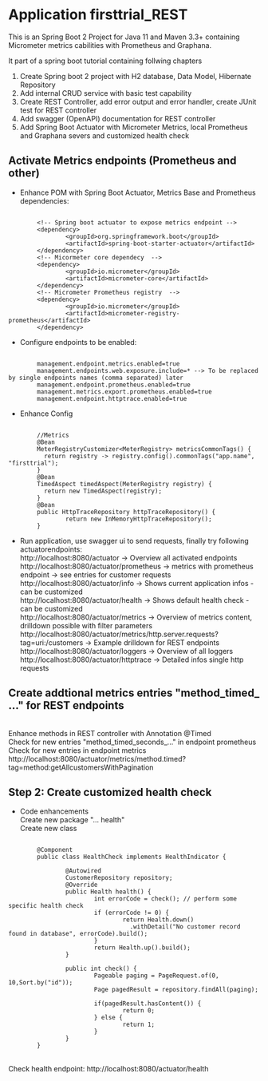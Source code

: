 # Application firsttrial_REST

This is an Spring Boot 2 Project for Java 11 and Maven 3.3+ containing Micrometer metrics cabilities with Prometheus and Graphana.

It part of a spring boot tutorial containing follwing chapters
1. Create Spring boot 2 project with H2 database, Data Model, Hibernate Repository
2. Add internal CRUD service with basic test capability
3. Create REST Controller, add error output and error handler, create JUnit test for REST controller
4. Add swagger (OpenAPI) documentation for REST controller
5. Add Spring Boot Actuator with Micrometer Metrics, local Prometheus and Graphana severs and customized health check

## Activate Metrics endpoints (Prometheus and other)
* Enhance POM with Spring Boot Actuator, Metrics Base and Prometheus dependencies:
<pre><code>
        &lt;!-- Spring boot actuator to expose metrics endpoint --&gt;
        &lt;dependency&gt;
                &lt;groupId&gt;org.springframework.boot&lt;/groupId&gt;
                &lt;artifactId&gt;spring-boot-starter-actuator&lt;/artifactId&gt;
        &lt;/dependency&gt;
        &lt;!-- Micormeter core dependecy  --&gt;
        &lt;dependency&gt;
                &lt;groupId&gt;io.micrometer&lt;/groupId&gt;
                &lt;artifactId&gt;micrometer-core&lt;/artifactId&gt;
        &lt;/dependency&gt;
        &lt;!-- Micrometer Prometheus registry  --&gt;
        &lt;dependency&gt;
                &lt;groupId&gt;io.micrometer&lt;/groupId&gt;
                &lt;artifactId&gt;micrometer-registry-prometheus&lt;/artifactId&gt;
        &lt;/dependency&gt;
</pre></code>		
		
* Configure endpoints to be enabled:
<pre><code>
        management.endpoint.metrics.enabled=true
        management.endpoints.web.exposure.include=* --> To be replaced by single endpoints names (comma separated) later
        management.endpoint.prometheus.enabled=true
        management.metrics.export.prometheus.enabled=true
        management.endpoint.httptrace.enabled=true
</pre></code>

* Enhance Config
<pre><code>
        //Metrics
        @Bean
        MeterRegistryCustomizer&lt;MeterRegistry&gt; metricsCommonTags() {
          return registry -&gt; registry.config().commonTags(&quot;app.name&quot;, &quot;firsttrial&quot;);
        }
        @Bean
        TimedAspect timedAspect(MeterRegistry registry) {
          return new TimedAspect(registry);
        }
        @Bean
        public HttpTraceRepository httpTraceRepository() {
                return new InMemoryHttpTraceRepository();
        }
</pre></code>

* Run application, use swagger ui to send requests, finally try following actuatorendpoints:<br>
http://localhost:8080/actuator -&gt; Overview all activated endpoints <br>
http://localhost:8080/actuator/prometheus -&gt; metrics with prometheus endpoint -&gt; see entries for customer requests <br>
http://localhost:8080/actuator/info -&gt; Shows current application infos - can be customized<br>
http://localhost:8080/actuator/health -&gt; Shows default health check - can be customized<br>
http://localhost:8080/actuator/metrics -&gt; Overview of metrics content, drilldown possible with filter parameters<br>
http://localhost:8080/actuator/metrics/http.server.requests?tag=uri:/customers -&gt; Example drilldown for REST endpoints<br>
http://localhost:8080/actuator/loggers -&gt; Overview of all loggers<br>
http://localhost:8080/actuator/httptrace -&gt; Detailed infos single http requests<br>

## Create addtional metrics entries "method_timed_ ..." for REST endpoints
 <br>Enhance methods in REST controller with Annotation @Timed
 <br>Check for new entries "method_timed_seconds_..." in endpoint prometheus
 <br>Check for new entries in endpoint metrics 
 <br> http://localhost:8080/actuator/metrics/method.timed?tag=method:getAllcustomersWithPagination
 
## Step 2: Create customized health check
* Code enhancements
<br> Create new package "... health"
<br> Create new class
<pre><code>
        @Component
        public class HealthCheck implements HealthIndicator {

                @Autowired
                CustomerRepository repository;
                @Override
                public Health health() {
                        int errorCode = check(); // perform some specific health check
                        if (errorCode != 0) {
                                return Health.down()
                                  .withDetail("No customer record found in database", errorCode).build();
                        }
                        return Health.up().build();
                }

                public int check() {
                        Pageable paging = PageRequest.of(0, 10,Sort.by("id"));
                        Page<CustomerEntity> pagedResult = repository.findAll(paging);

                        if(pagedResult.hasContent()) {
                                return 0;
                        } else {
                                return 1;
                        }
                }
        }
</pre></code>

<br> Check health endpoint: http://localhost:8080/actuator/health





			
